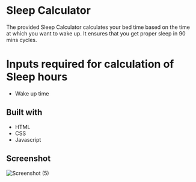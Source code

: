 # Sleep Calculator

The provided Sleep Calculator calculates your bed time based on the time at which you want to wake up. It ensures that you get proper sleep in 90 mins cycles.

# Inputs required for calculation of Sleep hours

- Wake up time

## Built with

- HTML
- CSS
- Javascript
## Screenshot

![Screenshot (5)](https://user-images.githubusercontent.com/90457566/158638284-9f621146-3f28-48b7-8273-150ee483310a.png)
